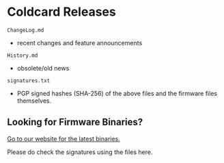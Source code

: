 # Coldcard Releases

`ChangeLog.md`

- recent changes and feature announcements


`History.md`

- obsolete/old news


`signatures.txt`

- PGP signed hashes (SHA-256) of the above files and the firmware files themselves.

## Looking for Firmware Binaries?

[Go to our website for the latest binaries.](https://coldcardwallet.com/docs/upgrade)

Please do check the signatures using the files here.
